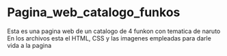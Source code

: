 # Pagina_web_catalogo_funkos
Esta es una pagina web de un catalogo de 4 funkon con tematica de naruto
En los archivos esta el HTML, CSS y las imagenes empleadas para darle vida a la pagina
